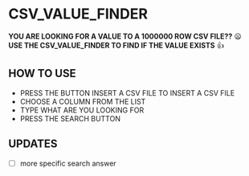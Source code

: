 # CSV_VALUE_FINDER
**YOU ARE LOOKING FOR A VALUE TO A 1000000 ROW CSV FILE??** :frowning: <br>
**USE THE CSV_VALUE_FINDER TO FIND IF THE VALUE EXISTS**  :+1:

## HOW TO USE
<ul>
  <li> PRESS THE BUTTON INSERT A CSV FILE  TO INSERT A CSV FILE</li>
  <li> CHOOSE A COLUMN FROM THE LIST</li>
  <li> TYPE WHAT ARE YOU LOOKING FOR </li>
  <li> PRESS THE SEARCH BUTTON </li>
  </ul>
  
  ## UPDATES 
- [ ] more specific search answer
